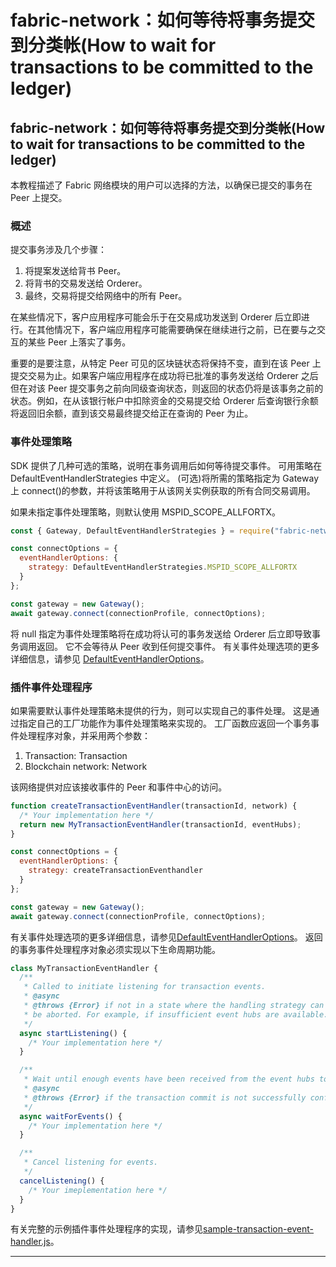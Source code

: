 # fabric-network：如何等待将事务提交到分类帐(How to wait for transactions to be committed to the ledger)

## fabric-network：如何等待将事务提交到分类帐(How to wait for transactions to be committed to the ledger)

本教程描述了 Fabric 网络模块的用户可以选择的方法，以确保已提交的事务在 Peer 上提交。

### 概述

提交事务涉及几个步骤：

1. 将提案发送给背书 Peer。
2. 将背书的交易发送给 Orderer。
3. 最终，交易将提交给网络中的所有 Peer。

在某些情况下，客户应用程序可能会乐于在交易成功发送到 Orderer 后立即进行。在其他情况下，客户端应用程序可能需要确保在继续进行之前，已在要与之交互的某些 Peer 上落实了事务。

重要的是要注意，从特定 Peer 可见的区块链状态将保持不变，直到在该 Peer 上提交交易为止。如果客户端应用程序在成功将已批准的事务发送给 Orderer 之后但在对该 Peer 提交事务之前向同级查询状态，则返回的状态仍将是该事务之前的状态。例如，在从该银行帐户中扣除资金的交易提交给 Orderer 后查询银行余额将返回旧余额，直到该交易最终提交给正在查询的 Peer 为止。

### 事件处理策略

SDK 提供了几种可选的策略，说明在事务调用后如何等待提交事件。 可用策略在 DefaultEventHandlerStrategies 中定义。 (可选)将所需的策略指定为 Gateway 上 connect()的参数，并将该策略用于从该网关实例获取的所有合同交易调用。

如果未指定事件处理策略，则默认使用 MSPID_SCOPE_ALLFORTX。

```javascript
const { Gateway, DefaultEventHandlerStrategies } = require("fabric-network");

const connectOptions = {
  eventHandlerOptions: {
    strategy: DefaultEventHandlerStrategies.MSPID_SCOPE_ALLFORTX
  }
};

const gateway = new Gateway();
await gateway.connect(connectionProfile, connectOptions);
```

将 null 指定为事件处理策略将在成功将认可的事务发送给 Orderer 后立即导致事务调用返回。 它不会等待从 Peer 收到任何提交事件。 有关事件处理选项的更多详细信息，请参见 [DefaultEventHandlerOptions](https://hyperledger.github.io/fabric-sdk-node/release-1.4/module-fabric-network.Gateway.html#~DefaultEventHandlerOptions__anchor)。

### 插件事件处理程序

如果需要默认事件处理策略未提供的行为，则可以实现自己的事件处理。 这是通过指定自己的工厂功能作为事件处理策略来实现的。 工厂函数应返回一个事务事件处理程序对象，并采用两个参数：

1. Transaction: Transaction
2. Blockchain network: Network

该网络提供对应该接收事件的 Peer 和事件中心的访问。

```javascript
function createTransactionEventHandler(transactionId, network) {
  /* Your implementation here */
  return new MyTransactionEventHandler(transactionId, eventHubs);
}

const connectOptions = {
  eventHandlerOptions: {
    strategy: createTransactionEventhandler
  }
};

const gateway = new Gateway();
await gateway.connect(connectionProfile, connectOptions);
```

有关事件处理选项的更多详细信息，请参见[DefaultEventHandlerOptions](https://hyperledger.github.io/fabric-sdk-node/release-1.4/module-fabric-network.Gateway.html#~DefaultEventHandlerOptions__anchor)。 返回的事务事件处理程序对象必须实现以下生命周期功能。

```javascript
class MyTransactionEventHandler {
  /**
   * Called to initiate listening for transaction events.
   * @async
   * @throws {Error} if not in a state where the handling strategy can be satified and the transaction should
   * be aborted. For example, if insufficient event hubs are available.
   */
  async startListening() {
    /* Your implementation here */
  }

  /**
   * Wait until enough events have been received from the event hubs to satisfy the event handling strategy.
   * @async
   * @throws {Error} if the transaction commit is not successfully confirmed.
   */
  async waitForEvents() {
    /* Your implementation here */
  }

  /**
   * Cancel listening for events.
   */
  cancelListening() {
    /* Your imeplementation here */
  }
}
```

有关完整的示例插件事件处理程序的实现，请参见[sample-transaction-event-handler.js](https://github.com/hyperledger/fabric-sdk-node/blob/master/test/integration/network-e2e/sample-transaction-event-handler.js)。

---

